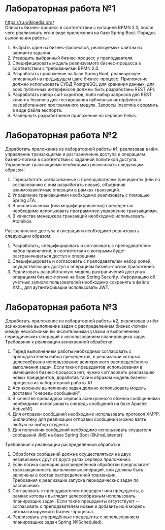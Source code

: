 # Лабораторная работа №1

https://ru.wikipedia.org/  
Описать бизнес-процесс в соответствии с нотацией BPMN 2.0, после чего реализовать его в виде приложения на базе Spring Boot.
Порядок выполнения работы:
1.	Выбрать один из бизнес-процессов, реализуемых сайтом из варианта задания.
2.	Утвердить выбранный бизнес-процесс у преподавателя.
3.	Специфицировать модель реализуемого бизнес-процесса в соответствии с требованиями BPMN 2.0.
4.	Разработать приложение на базе Spring Boot, реализующее описанный на предыдущем шаге бизнес-процесс. Приложение должно использовать СУБД PostgreSQL для хранения данных, для всех публичных интерфейсов должны быть разработаны REST API.
5.	Разработать набор curl-скриптов, либо набор запросов для REST клиента Insomnia для тестирования публичных интерфейсов разработанного программного модуля. Запросы Insomnia оформить в виде файла экспорта.
6.	Развернуть разработанное приложение на сервере helios.

# Лабораторная работа №2

Доработать приложение из лабораторной работы #1, реализовав в нём управление транзакциями и разграничение доступа к операциям бизнес-логики в соответствии с заданной политикой доступа.
Управление транзакциями необходимо реализовать следующим образом:
1.	Переработать согласованные с преподавателем прецеденты (или по согласованию с ним разработать новые), объединив взаимозависимые операции в рамках транзакций.
2.	Управление транзакциями необходимо реализовать с помощью Spring JTA.
3.	В реализованных (или модифицированных) прецедентах необходимо использовать программное управление транзакциями.
4.	В качестве менеджера транзакций необходимо использовать Atomikos.  

Разграничение доступа к операциям необходимо реализовать следующим образом:
1.	Разработать, специфицировать и согласовать с преподавателем набор привилегий, в соответствии с которыми будет разграничиваться доступ к операциям.
2.	Специфицировать и согласовать с преподавателем набор ролей, осуществляющих доступ к операциям бизнес-логики приложения.
3.	Реализовать разработанную модель разграничений доступа к операциям бизнес-логики на базе Spring Security. Информацию об учётных записях пользователей необходимо сохранять в файле XML, для аутентификации использовать JWT.


# Лабораторная работа №3

Доработать приложение из лабораторной работы #2, реализовав в нём асинхронное выполнение задач с распределением бизнес-логики между несколькими вычислительными узлами и выполнением периодических операций с использованием планировщика задач.  
Требования к реализации асинхронной обработки:
1.	Перед выполнением работы необходимо согласовать с преподавателем набор прецедентов, в реализации которых целесообразно использование асинхронного распределённого выполнения задач. Если таких прецедентов использования в имеющейся бизнес-процесса нет, нужно согласовать реализацию новых прецедентов, доработав таким образом модель бизнес-процесса из лабораторной работы #1.
2.	Асинхронное выполнение задач должно использовать модель доставки "очередь сообщений".
3.	В качестве провайдера сервиса асинхронного обмена сообщениями необходимо использовать очередь сообщений на базе Apache ActiveMQ.
4.	Для отправки сообщений необходимо использовать протокол XMPP. Библиотеку для реализации отправки сообщений можно взять любую на выбор студента.
5.	Для получения сообщений необходимо использовать слушателя сообщений JMS на базе Spring Boot (@JmsListener).  

Требования к реализации распределённой обработки:
1.	Обработка сообщений должна осуществляться на двух независимых друг от друга узлах сервера приложений.
2.	Если логика сценария распределённой обработки предполагает транзакционность выполняемых операций, они должны быть включены в состав распределённой транзакции.  
Требования к реализации запуска периодических задач по расписанию:
1.	Согласовать с преподавателем прецедент или прецеденты, в рамках которых выглядит целесообразным использовать планировщик задач. Если такие прецеденты отсутствуют -- согласовать с преподавателем новые и добавить их в модель автоматизируемого бизнес-процесса.
2.	Реализовать утверждённые прецеденты с использованием планировщика задач Spring (@Scheduled).

